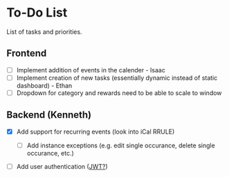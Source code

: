 # To-Do List

List of tasks and priorities.

## Frontend

- [ ] Implement addition of events in the calender - Isaac
- [ ] Implement creation of new tasks (essentially dynamic instead of static dashboard) - Ethan
- [ ] Dropdown for category and rewards need to be able to scale to window

## Backend (Kenneth)

- [x] Add support for recurring events (look into iCal RRULE)

  - [ ] Add instance exceptions (e.g. edit single occurance, delete single occurance, etc.)

- [ ] Add user authentication ([JWT?](https://www.geeksforgeeks.org/python/using-jwt-for-user-authentication-in-flask/))
